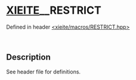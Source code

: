 # [XIEITE](../macros.md)\_\_RESTRICT
Defined in header [<xieite/macros/RESTRICT.hpp>](../../include/xieite/macros/RESTRICT.hpp)

&nbsp;

## Description
See header file for definitions.
